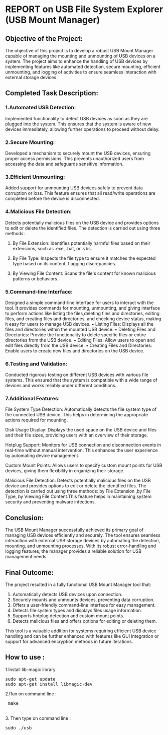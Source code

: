 # REPORT on USB File System Explorer (USB Mount Manager)

## Objective of the Project:

The objective of this project is to develop a robust USB Mount Manager capable of managing the mounting and unmounting of USB devices on a system. The project aims to enhance the handling of USB devices by implementing features like automated detection, secure mounting, efficient unmounting, and logging of activities to ensure seamless interaction with external storage devices.

## Completed Task Description:

### 1.Automated USB Detection:

Implemented functionality to detect USB devices as soon as they are plugged into the system. This ensures that the system is aware of new devices immediately, allowing further operations to proceed without delay.

### 2.Secure Mounting:

Developed a mechanism to securely mount the USB devices, ensuring proper access permissions. This prevents unauthorized users from accessing the data and safeguards sensitive information.

### 3.Efficient Unmounting:

Added support for unmounting USB devices safely to prevent data corruption or loss. This feature ensures that all read/write operations are completed before the device is disconnected.

### 4.Malicious File Detection:

Detects potentially malicious files on the USB device and provides options to edit or delete the identified files. The detection is carried out using three methods:

  1.  By File Extension: Identifies potentially harmful files based on their extensions, such as .exe, .bat, or .vbs.

  2.  By File Type: Inspects the file type to ensure it matches the expected type based on its content, flagging discrepancies.

  3.  By Viewing File Content: Scans the file's content for known malicious patterns or	behaviors.

### 5.Command-line Interface:

Designed a simple command-line interface for users to interact with the tool. It provides commands for mounting, unmounting,  and giving interface to perform actions like listing the files,deleting files and directories, editing files, and creating files and directories,  and checking device status, making it easy for users to manage USB devices.
    • Listing Files: Displays all the files and directories within the mounted USB device.
    • Deleting Files and Directories: Provide the functionality to delete specific files or entire directories from the USB device.
    • Editing Files: Allow users to open and edit files directly from the USB device.
    • Creating Files and Directories: Enable users to create new files and directories on the USB device.

### 6.Testing and Validation:

Conducted rigorous testing on different USB devices with various file systems. This ensured that the system is compatible with a wide range of devices and works reliably under different conditions.

### 7.Additional Features:

File System Type Detection: Automatically detects the file system type of the connected USB device. This helps in determining the appropriate actions required for mounting.

Disk Usage Display: Displays the  used space on the USB device and files and their file sizes, providing users with an overview of their storage.

Hotplug Support: Monitors for USB connection and disconnection events in real-time without manual intervention. This enhances the user experience by automating device management.

Custom Mount Points: Allows users to specify custom mount points for USB devices, giving them flexibility in organizing their storage.

Malicious File Detection: Detects potentially malicious files on the USB device and provides options to edit or delete the identified files. The detection is carried out using three methods:
by File Extension ,by File Type, by Viewing File Content.This feature helps in maintaining system security and preventing malware infections.

## Conclusion:

The USB Mount Manager successfully achieved its primary goal of managing USB devices efficiently and securely. The tool ensures seamless interaction with external USB storage devices by automating the detection, mounting, and unmounting processes. With its robust error-handling and logging features, the manager provides a reliable solution for USB management needs.

## Final Outcome:
The project resulted in a fully functional USB Mount Manager tool that:

  1. Automatically detects USB devices upon connection.
  2. Securely mounts and unmounts devices, preventing data corruption.
  3. Offers a user-friendly command-line interface for easy management.
  4. Detects file system types and displays files usage information.
  5. Supports hotplug detection and custom mount points.
  6. Detects malicious files and offers options for editing or deleting them.

This tool is a valuable addition for systems requiring efficient USB device handling and can be further enhanced with features like GUI integration or support for advanced encryption methods in future iterations.

## How to use :
  1.Install lib-magic library <br>
  <pre>sudo apt-get update
sudo apt-get install libmagic-dev
</pre>
  2.Run on command line :<br>
    <pre>  make </pre><br>
  3. Then type on command line :<br>
      <pre>sudo ./usb</pre><br>
        
